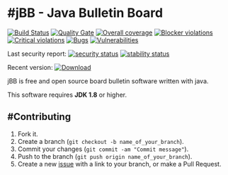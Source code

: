 #jBB - Java Bulletin Board
=================================
[![Build Status](http://vps289371.ovh.net:8000/buildStatus/icon?job=jBB-build-feature_member-locks-browse_0.11.0_20180512)](http://vps289371.ovh.net:8000/job/jBB-build-feature_member-locks-browse_0.11.0_20180512/)
[![Quality Gate](https://sonarcloud.io/api/badges/gate?key=org.jbb:jbb-parent:0.11.0-member-locks-browse-SNAPSHOT)](https://sonarcloud.io/dashboard?id=org.jbb%3Ajbb-parent%3A0.11.0-member-locks-browse-SNAPSHOT)
[![Overall coverage](https://sonarcloud.io/api/badges/measure?key=org.jbb:jbb-parent:0.11.0-member-locks-browse-SNAPSHOT&metric=coverage&blinking=true)](https://sonarcloud.io/dashboard?id=org.jbb%3Ajbb-parent%3A0.11.0-member-locks-browse-SNAPSHOT)
[![Blocker violations](https://sonarcloud.io/api/badges/measure?key=org.jbb:jbb-parent:0.11.0-member-locks-browse-SNAPSHOT&metric=blocker_violations&blinking=true)](https://sonarcloud.io/dashboard?id=org.jbb%3Ajbb-parent%3A0.11.0-member-locks-browse-SNAPSHOT)
[![Critical violations](https://sonarcloud.io/api/badges/measure?key=org.jbb:jbb-parent:0.11.0-member-locks-browse-SNAPSHOT&metric=critical_violations&blinking=true)](https://sonarcloud.io/dashboard?id=org.jbb%3Ajbb-parent%3A0.11.0-member-locks-browse-SNAPSHOT)
[![Bugs](https://sonarcloud.io/api/badges/measure?key=org.jbb:jbb-parent:0.11.0-member-locks-browse-SNAPSHOT&metric=bugs&blinking=true)](https://sonarcloud.io/dashboard?id=org.jbb%3Ajbb-parent%3A0.11.0-member-locks-browse-SNAPSHOT)
[![Vulnerabilities](https://sonarcloud.io/api/badges/measure?key=org.jbb:jbb-parent:0.11.0-member-locks-browse-SNAPSHOT&metric=vulnerabilities&blinking=true)](https://sonarcloud.io/dashboard?id=org.jbb%3Ajbb-parent%3A0.11.0-member-locks-browse-SNAPSHOT)

Last security report: 
[![security status](https://www.meterian.com/badge/gh/jbb-project/jbb/security)](https://www.meterian.com/report/gh/jbb-project/jbb)
[![stability status](https://www.meterian.com/badge/gh/jbb-project/jbb/stability)](https://www.meterian.com/report/gh/jbb-project/jbb)

Recent version: [ ![Download](https://api.bintray.com/packages/project-jbb/jbb-releases/jBB/images/download.svg) ](https://bintray.com/project-jbb/jbb-releases/jBB/_latestVersion)

jBB is free and open source board bulletin software written with java.


This software requires **JDK 1.8** or higher.

#Contributing
------------

1. Fork it.
2. Create a branch (`git checkout -b name_of_your_branch`).
3. Commit your changes (`git commit -am "Commit message"`).
4. Push to the branch (`git push origin name_of_your_branch`).
5. Create a new [issue](https://github.com/jbb-project/jbb/issues/new) with a link to your branch, or make a Pull Request.
